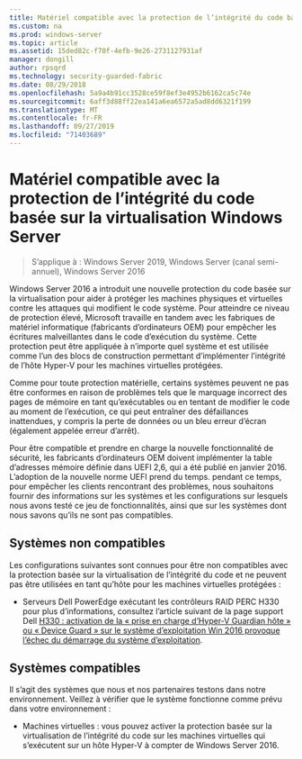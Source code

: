 ```yaml
---
title: Matériel compatible avec la protection de l’intégrité du code basée sur la virtualisation Windows Server
ms.custom: na
ms.prod: windows-server
ms.topic: article
ms.assetid: 15ded82c-f70f-4efb-9e26-2731127931af
manager: dongill
author: rpsqrd
ms.technology: security-guarded-fabric
ms.date: 08/29/2018
ms.openlocfilehash: 5a9a4b91cc3528ce59f8ef3e4952b6162ca5c74e
ms.sourcegitcommit: 6aff3d88ff22ea141a6ea6572a5ad8dd6321f199
ms.translationtype: MT
ms.contentlocale: fr-FR
ms.lasthandoff: 09/27/2019
ms.locfileid: "71403689"
---
```

# <a name="compatible-hardware-with-windows-server-virtualization-based-protection-of-code-integrity"></a>Matériel compatible avec la protection de l’intégrité du code basée sur la virtualisation Windows Server

>S’applique à : Windows Server 2019, Windows Server (canal semi-annuel), Windows Server 2016

Windows Server 2016 a introduit une nouvelle protection du code basée sur la virtualisation pour aider à protéger les machines physiques et virtuelles contre les attaques qui modifient le code système. Pour atteindre ce niveau de protection élevé, Microsoft travaille en tandem avec les fabriques de matériel informatique (fabricants d’ordinateurs OEM) pour empêcher les écritures malveillantes dans le code d’exécution du système. Cette protection peut être appliquée à n’importe quel système et est utilisée comme l’un des blocs de construction permettant d’implémenter l’intégrité de l’hôte Hyper-V pour les machines virtuelles protégées. 

Comme pour toute protection matérielle, certains systèmes peuvent ne pas être conformes en raison de problèmes tels que le marquage incorrect des pages de mémoire en tant qu’exécutables ou en tentant de modifier le code au moment de l’exécution, ce qui peut entraîner des défaillances inattendues, y compris la perte de données ou un bleu erreur d’écran (également appelée erreur d’arrêt). 

Pour être compatible et prendre en charge la nouvelle fonctionnalité de sécurité, les fabricants d’ordinateurs OEM doivent implémenter la table d’adresses mémoire définie dans UEFI 2,6, qui a été publié en janvier 2016. L’adoption de la nouvelle norme UEFI prend du temps. pendant ce temps, pour empêcher les clients rencontrant des problèmes, nous souhaitons fournir des informations sur les systèmes et les configurations sur lesquels nous avons testé ce jeu de fonctionnalités, ainsi que sur les systèmes dont nous savons qu’ils ne sont pas compatibles. 

## <a name="non-compatible-systems"></a>Systèmes non compatibles

Les configurations suivantes sont connues pour être non compatibles avec la protection basée sur la virtualisation de l’intégrité du code et ne peuvent pas être utilisées en tant qu’hôte pour les machines virtuelles protégées :

- Serveurs Dell PowerEdge exécutant les contrôleurs RAID PERC H330 pour plus d’informations, consultez l’article suivant de la page support Dell [H330 : activation de la « prise en charge d’Hyper-V Guardian hôte » ou « Device Guard » sur le système d’exploitation Win 2016 provoque l’échec du démarrage du système d’exploitation](http://www.dell.com/Support/Article/us/en/19/QNA44045).  


## <a name="compatible-systems"></a>Systèmes compatibles

Il s’agit des systèmes que nous et nos partenaires testons dans notre environnement. Veillez à vérifier que le système fonctionne comme prévu dans votre environnement : 

- Machines virtuelles : vous pouvez activer la protection basée sur la virtualisation de l’intégrité du code sur les machines virtuelles qui s’exécutent sur un hôte Hyper-V à compter de Windows Server 2016.



